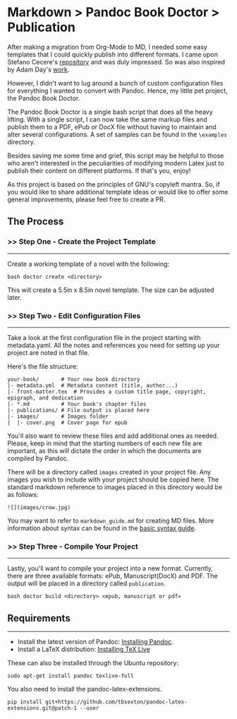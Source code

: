 # Markdown > Pandoc Book Doctor > Publication

After making a migration from Org-Mode to MD, I needed some easy templates
that I could quickly publish into different formats. I came upon Stefano 
Cecere's 
[repository](https://github.com/StefanoCecere/markdown_pandoc_book_template) 
and was duly impressed. So was also inspired by Adam Day's 
[work](https://github.com/prosegrinder/pandoc-templates).  

However, I didn't want to lug around a bunch of custom configuration
files for everything I wanted to convert with Pandoc. Hence, my little pet
project, the Pandoc Book Doctor. 

The Pandoc Book Doctor is a single bash script that does all the heavy lifting.
With a single script, I can now take the same markup files and publish them to
a PDF, ePub or DocX file without having to maintain and alter several configurations.
A set of samples can be found in the `\examples` directory.

Besides saving me some time and grief, this script may be helpful to
those who aren't interested in the peculiarities of modifying modern Latex
just to publish their content on different platforms. If that's you, enjoy!

As this project is based on the principles of GNU's copyleft mantra. So, if
you would like to share additional template ideas or would like to offer
some general improvements, please feel free to create a PR. 

## The Process 

### >> Step One - Create the Project Template 
---
Create a working template of a novel with the following: 

```
bash doctor create <directory>
```
This will create a  5.5in x 8.5in novel template. The size can be adjusted later.

### >> Step Two - Edit Configuration Files
---
Take a look at the first configuration file in the project starting with metadata.yaml.
All the notes and references you need for setting up your project are noted in that file.

Here's the file structure:
```
your-book/       # Your new book directory
|- metadata.yml  # Metadata content (title, author...)
|- front-matter.tex  # Provides a custom title page, copyright, epigraph, and dedication
|- *.md          # Your book's chapter files 
|- publications/ # File output is placed here 
|- images/       # Images folder
|  |- cover.png  # Cover page for epub
```
You'll also want to review these files and add additional ones as needed. Please,
keep in mind that the starting numbers of each new file are important, as this will dictate
the order in which the documents are compiled by Pandoc.

There will be a directory called `images` created in your project file. Any images you wish
to include with your project should be copied here. The standard markdown reference to images
placed in this directory would be as follows:

```
![](images/crow.jpg)
```
You may want to refer to `markdown_guide.md` for creating MD files. More information about syntax
can be found in the [basic syntax guide](https://www.markdownguide.org/basic-syntax).

### >> Step Three - Compile Your Project
---
Lastly, you'll want to compile your project into a new format. Currently, there are three available 
formats:  ePub, Manuscript(DocX) and PDF. The output will be placed in a directory called `publication`.

```
bash doctor build <directory> <epub, manuscript or pdf>
```
## Requirements
---
- Install the latest version of Pandoc: [Installing Pandoc](https://pandoc.org/installing.html).
- Install a LaTeX distribution: [Installing TeX Live](https://www.tug.org/texlive/)

These can also be installed through the Ubuntu repository:
```
sudo apt-get install pandoc texlive-full
```
You also need to install the pandoc-latex-extensions.

```
pip install git+https://github.com/tbsexton/pandoc-latex-extensions.git@patch-1 --user
```